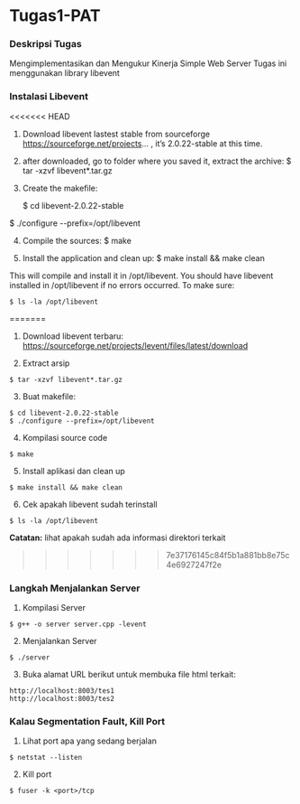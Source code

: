 # Tugas1-PAT
### Deskripsi Tugas
Mengimplementasikan dan Mengukur Kinerja Simple Web Server
Tugas ini menggunakan library libevent
### Instalasi Libevent
<<<<<<< HEAD
1) Download libevent lastest stable from sourceforge https://sourceforge.net/projects... , it’s 2.0.22-stable at this time.

2) after downloaded, go to folder where you saved it, extract the archive:
$ tar -xzvf libevent*.tar.gz

3) Create the makefile:

    $ cd libevent-2.0.22-stable

$ ./configure --prefix=/opt/libevent

4) Compile the sources:
$ make

5) Install the application and clean up:
$ make install && make clean

This will compile and install it in /opt/libevent. You should have libevent installed in /opt/libevent if no errors occurred. To make sure:

    $ ls -la /opt/libevent 
=======
1) Download libevent terbaru:
https://sourceforge.net/projects/levent/files/latest/download

2) Extract arsip
```
$ tar -xzvf libevent*.tar.gz
```

3) Buat makefile:
```
$ cd libevent-2.0.22-stable
$ ./configure --prefix=/opt/libevent
```

4) Kompilasi source code
```
$ make
```
5) Install aplikasi dan clean up
```
$ make install && make clean
```
6) Cek apakah libevent sudah terinstall
```
$ ls -la /opt/libevent
```
**Catatan:** lihat apakah sudah ada informasi direktori terkait 
>>>>>>> 7e37176145c84f5b1a881bb8e75c4e6927247f2e
### Langkah Menjalankan Server
1) Kompilasi Server
```
$ g++ -o server server.cpp -levent
```
2) Menjalankan Server
```
$ ./server
```
3) Buka alamat URL berikut untuk membuka file html terkait:
```
http://localhost:8003/tes1
http://localhost:8003/tes2
```
### Kalau Segmentation Fault, Kill Port
1) Lihat port apa yang sedang berjalan
```
$ netstat --listen
```
2) Kill port
```
$ fuser -k <port>/tcp
```
